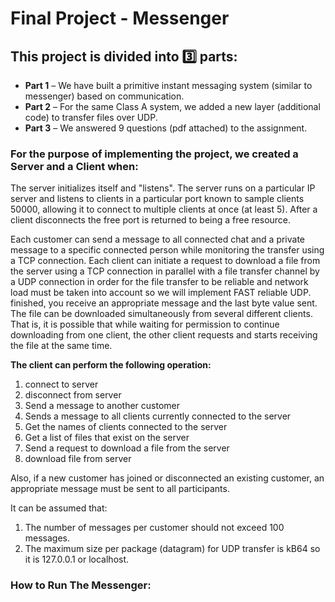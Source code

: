 # **Final Project - Messenger**

## This project is divided into 3️⃣ parts:
- **Part 1** – We have built a primitive instant messaging system (similar to messenger) based on communication.
- **Part 2** – For the same Class A system, we added a new layer (additional code) to transfer files over UDP.
- **Part 3** – We answered 9 questions (pdf attached) to the assignment.


### **For the purpose of implementing the project, we created a Server and a Client when:** 
The server initializes itself and "listens".
The server runs on a particular IP server and listens to clients in a particular port known to sample clients 50000,
allowing it to connect to multiple clients at once (at least 5).
After a client disconnects the free port is returned to being a free resource.

Each customer can send a message to all connected chat and a private message to a specific connected person while monitoring the transfer using a TCP connection.
Each client can initiate a request to download a file from the server using a TCP connection in parallel with a file transfer channel by a UDP 
connection in order for the file transfer to be reliable and network load must be taken into account so we will implement FAST reliable UDP. 
finished, you receive an appropriate message and the last byte value sent.
The file can be downloaded simultaneously from several different clients. That is, 
it is possible that while waiting for permission to continue downloading from one client, 
the other client requests and starts receiving the file at the same time.


**The client can perform the following operation:**
1. connect to server 
2. disconnect from server
3. Send a message to another customer
4. Sends a message to all clients currently connected to the server
5. Get the names of clients connected to the server
6. Get a list of files that exist on the server
7. Send a request to download a file from the server
8. download file from server

Also, if a new customer has joined or disconnected an existing customer, an appropriate message must be sent to all participants.

It can be assumed that:
1. The number of messages per customer should not exceed 100 messages.
2. The maximum size per package (datagram) for UDP transfer is kB64 so it is 127.0.0.1 or localhost.

### **How to Run The Messenger:** 

